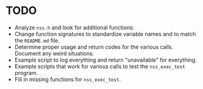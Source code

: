 TODO
====

* Analyze `nss.h` and look for additional functions.
* Change function signatures to standardize variable names and to match the `README.md` file.
* Determine proper usage and return codes for the various calls.  Document any weird situations.
* Example script to log everything and return "unavailable" for everything.
* Example scripts that work for various calls to test the `nss_exec_test` program.
* Fill in missing functions for `nss_exec_test`.
